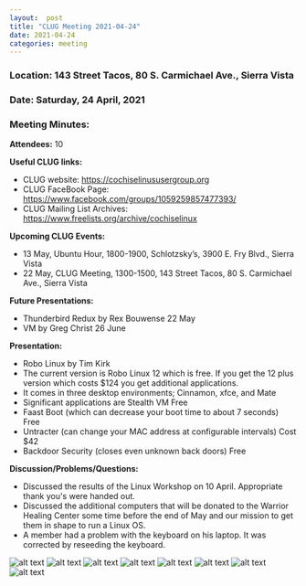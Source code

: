 ```yaml
---
layout:  post
title: "CLUG Meeting 2021-04-24"
date: 2021-04-24
categories: meeting
---
```


### Location: 143 Street Tacos, 80 S. Carmichael Ave., Sierra Vista

### Date: Saturday, 24 April, 2021

### Meeting Minutes:

**Attendees:** 10

**Useful CLUG links:**
 * CLUG website:  https://cochiselinususergroup.org
 * CLUG FaceBook Page:  https://www.facebook.com/groups/1059259857477393/
 * CLUG Mailing List Archives:  https://www.freelists.org/archive/cochiselinux
 
**Upcoming CLUG Events:**
 * 13 May, Ubuntu Hour, 1800-1900, Schlotzsky’s, 3900 E. Fry Blvd., Sierra Vista 
 * 22 May, CLUG Meeting, 1300-1500, 143 Street Tacos, 80 S. Carmichael Ave., Sierra Vista

**Future Presentations:**
 * Thunderbird Redux by Rex Bouwense 22 May
 * VM by Greg Christ 26 June

**Presentation:**  
 * Robo Linux by Tim Kirk
 * The current version is Robo Linux 12 which is free.  If you get the 12 plus version which costs $124 you get additional applications.
 * It comes in three desktop environments; Cinnamon, xfce, and Mate
 * Significant applications are Stealth VM Free
 * Faast Boot (which can decrease your boot time to about 7 seconds) Free
 * Untracter (can change your MAC address at configurable intervals) Cost $42
 * Backdoor Security (closes even unknown back doors) Free

**Discussion/Problems/Questions:**
 * Discussed the results of the Linux Workshop on 10 April.  Appropriate thank you's were handed out.
 * Discussed the additional computers that will be donated to the Warrior Healing Center some time before the end of May and our mission to get them in shape to run a Linux OS.
 * A member had a problem with the keyboard on his laptop.  It was corrected by reseeding the keyboard.

![alt text](https://raw.githubusercontent.com/CochiseLinuxUsersGroup/CochiseLinuxUsersGroup.github.io/master/images/rsz_clug_mtg_2021-04-24_1.jpg)
![alt text](https://raw.githubusercontent.com/CochiseLinuxUsersGroup/CochiseLinuxUsersGroup.github.io/master/images/rsz_clug_mtg_2021-04-24_2.jpg)
![alt text](https://raw.githubusercontent.com/CochiseLinuxUsersGroup/CochiseLinuxUsersGroup.github.io/master/images/rsz_clug_mtg_2021-04-24_3.jpg)
![alt text](https://raw.githubusercontent.com/CochiseLinuxUsersGroup/CochiseLinuxUsersGroup.github.io/master/images/rsz_clug_mtg_2021-04-24_4.jpg)
![alt text](https://raw.githubusercontent.com/CochiseLinuxUsersGroup/CochiseLinuxUsersGroup.github.io/master/images/rsz_clug_mtg_2021-04-24_5.jpg)
![alt text](https://raw.githubusercontent.com/CochiseLinuxUsersGroup/CochiseLinuxUsersGroup.github.io/master/images/rsz_clug_mtg_2021-04-24_6.jpg)
![alt text](https://raw.githubusercontent.com/CochiseLinuxUsersGroup/CochiseLinuxUsersGroup.github.io/master/images/rsz_clug_mtg_2021-04-24_7.jpg)
![alt text](https://raw.githubusercontent.com/CochiseLinuxUsersGroup/CochiseLinuxUsersGroup.github.io/master/images/rsz_clug_mtg_2021-04-24_8.jpg)
